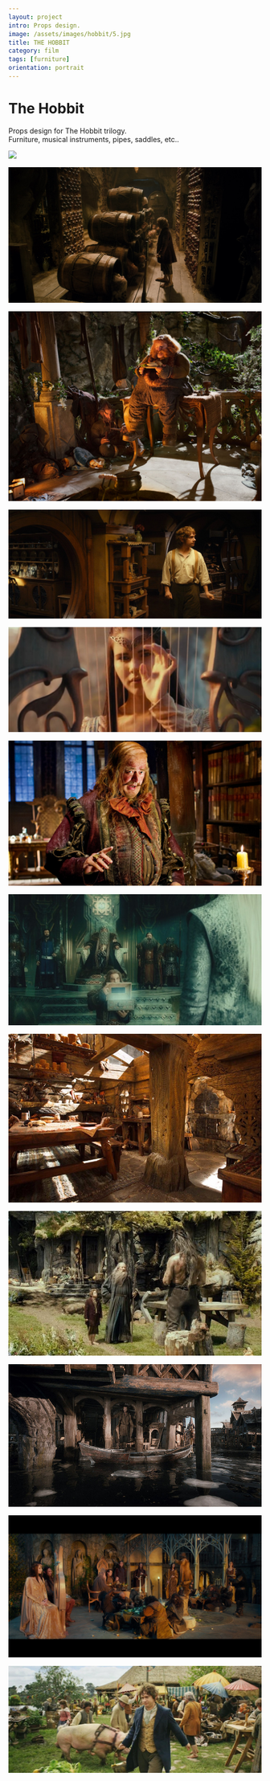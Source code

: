 ```yaml
---
layout: project
intro: Props design.  
image: /assets/images/hobbit/5.jpg
title: THE HOBBIT
category: film
tags: [furniture]
orientation: portrait
---
```


# The Hobbit

Props design for The Hobbit trilogy. <br>
Furniture, musical instruments, pipes, saddles, etc..

![](/assets/images/hobbit/0.jpg)

![](/assets/images/hobbit/1.jpg)

![](/assets/images/hobbit/2.jpg)

![](/assets/images/hobbit/3.jpg)

![](/assets/images/hobbit/4.jpg)

![](/assets/images/hobbit/6.png)

![](/assets/images/hobbit/7.jpg)

![](/assets/images/hobbit/8.jpg)

![](/assets/images/hobbit/9.jpg)

![](/assets/images/hobbit/10.jpg)

![](/assets/images/hobbit/11.png)

![](/assets/images/hobbit/12.jpg)



